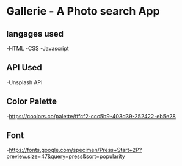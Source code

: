 # Gallerie - A Photo search App

## langages used
-HTML
-CSS
-Javascript

## API Used
-Unsplash API

## Color Palette
-https://coolors.co/palette/fffcf2-ccc5b9-403d39-252422-eb5e28

## Font
-https://fonts.google.com/specimen/Press+Start+2P?preview.size=47&query=press&sort=popularity
